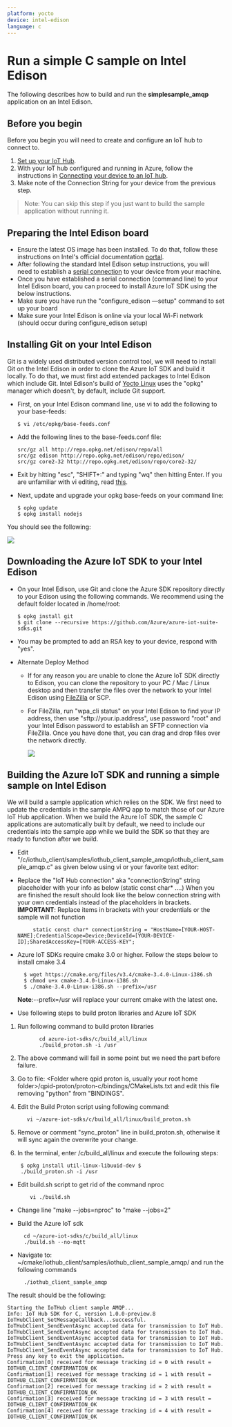 ```yaml
---
platform: yocto
device: intel-edison
language: c
---
```


# Run a simple C sample on Intel Edison

The following describes how to build and run the **simplesample_amqp** application on an Intel Edison.

## Before you begin
Before you begin you will need to create and configure an IoT hub to connect to.
  1. [Set up your IoT Hub][setup-iothub].
  1. With your IoT hub configured and running in Azure, follow the instructions in [Connecting your device to an IoT hub][provision-device].
  1. Make note of the Connection String for your device from the previous step.

  > Note: You can skip this step if you just want to build the sample application without running it.

## Preparing the Intel Edison board

- Ensure the latest OS image has been installed. To do that, follow these instructions on Intel's official documentation [portal][IntelEdisonGettingStarted].
- After following the standard Intel Edison setup instructions, you will need to establish a [serial connection][IntelEdisonSerialConnection] to your device from your machine.
- Once you have established a serial connection (command line) to your Intel Edison board, you can proceed to install Azure IoT SDK using the below instructions.
- Make sure you have run the "configure_edison —setup" command to set up your board
- Make sure your Intel Edison is online via your local Wi-Fi network (should occur during configure_edison setup)

## Installing Git on your Intel Edison

Git is a widely used distributed version control tool, we will need to install Git on the Intel Edison in order to clone the Azure IoT SDK and build it locally. To do that, we must first add extended packages to Intel Edison which include Git. Intel Edison's build of [Yocto Linux][yocto] uses the "opkg" manager which doesn't, by default, include Git support.

- First, on your Intel Edison command line, use vi to add the following to your base-feeds:

	```
    $ vi /etc/opkg/base-feeds.conf
    ```

- Add the following lines to the base-feeds.conf file:

  ```
  src/gz all http://repo.opkg.net/edison/repo/all
  src/gz edison http://repo.opkg.net/edison/repo/edison/
  src/gz core2-32 http://repo.opkg.net/edison/repo/core2-32/
  ```

- Exit by hitting "esc", "SHIFT+:" and typing "wq" then hitting Enter. If you are unfamiliar with vi editing, read [this][vi].

- Next, update and upgrade your opkg base-feeds on your command line:

    ```
    $ opkg update
    $ opkg install nodejs
   
    ```

You should see the following:

![][img1]

## Downloading the Azure IoT SDK to your Intel Edison

- On your Intel Edison, use Git and clone the Azure SDK repository directly to your Edison using the following commands. We recommend using the default folder located in /home/root:

  ```
  $ opkg install git
  $ git clone --recursive https://github.com/Azure/azure-iot-suite-sdks.git
  ```

- You may be prompted to add an RSA key to your device, respond with "yes".

- Alternate Deploy Method

  - If for any reason you are unable to clone the Azure IoT SDK directly to Edison, you can clone the repository to your PC / Mac / Linux desktop and then transfer the files over the network to your Intel  Edison using [FileZilla][filezilla] or SCP.
  - For FileZilla, run "wpa_cli status" on your Intel Edison to find your IP address, then use "sftp://your.ip.address", use password "root" and your Intel Edison password to establish an SFTP connection via FileZilla. Once you have done that, you can drag and drop files over the network directly.

	![][img2]

## Building the Azure IoT SDK and running a simple sample on Intel Edison

We will build a sample application which relies on the SDK.
We first need to update the credentials in the sample AMPQ app to match those of our Azure IoT Hub application. When we build the Azure IoT SDK, the sample C applications are automatically built by default, we need to include our credentials into the sample app while we build the SDK so that they are ready to function after we build.

- Edit "/c/iothub_client/samples/iothub_client_sample_amqp/iothub_client_sample_amqp.c" as given below using vi or your favorite text editor:
 - Replace the "IoT Hub connection" aka "connectionString" string placeholder with your info as below (static const char* ….) When you are finished the result should look like the below connection string with your own credentials instead of the placeholders in brackets.
  **IMPORTANT**: Replace items in brackets with your credentials or the sample will not function
 
            static const char* connectionString = "HostName=[YOUR-HOST-NAME];CredentialScope=Device;DeviceId=[YOUR-DEVICE-ID];SharedAccessKey=[YOUR-ACCESS-KEY";
  
- Azure IoT SDKs require cmake 3.0 or higher. Follow the steps below to install cmake 3.4
  
        $ wget https://cmake.org/files/v3.4/cmake-3.4.0-Linux-i386.sh  
        $ chmod u+x cmake-3.4.0-Linux-i386.sh  
        $ ./cmake-3.4.0-Linux-i386.sh --prefix=/usr
  
  **Note**:--prefix=/usr will replace your current cmake with the latest one.
   
- Use following steps to build proton libraries and Azure IoT SDK
   
1. Run following command to build proton libraries

              cd azure-iot-sdks/c/build_all/linux   
              ./build_proton.sh -i /usr
2.  The above command will fail in some point but we need the part before  
    failure.
3.  Go to file: <Folder where qpid  proton is, usually your root home
    folder>/qpid-proton/proton-c/bindings/CMakeLists.txt and edit this file
    removing "python" from "BINDINGS".
4. Edit the Build Proton script using following command:

          vi ~/azure-iot-sdks/c/build_all/linux/build_proton.sh
5.  Remove or comment "sync\_proton" line in build\_proton.sh, otherwise it
    will sync again the overwrite your change.

6.  In the terminal, enter /c/build\_all/linux and execute the following steps:
    
         $ opkg install util-linux-libuuid-dev $ 
         ./build_proton.sh -i /usr
       
- Edit build.sh script to get rid of the command nproc
   
          vi ./build.sh
    
- Change line "make --jobs=nproc" to "make --jobs=2"

- Build the Azure IoT sdk
   
        cd ~/azure-iot-sdks/c/build_all/linux
        ./build.sh --no-mqtt 
    
- Navigate to: ~/cmake/iothub_client/samples/iothub_client_sample_amqp/ and run the following commands
  
        ./iothub_client_sample_amqp
    

The result should be the following:

```
Starting the IoTHub client sample AMQP...
Info: IoT Hub SDK for C, version 1.0.0-preview.8
IoTHubClient_SetMessageCallback...successful.
IoTHubClient_SendEventAsync accepted data for transmission to IoT Hub.
IoTHubClient_SendEventAsync accepted data for transmission to IoT Hub.
IoTHubClient_SendEventAsync accepted data for transmission to IoT Hub.
IoTHubClient_SendEventAsync accepted data for transmission to IoT Hub.
IoTHubClient_SendEventAsync accepted data for transmission to IoT Hub.
Press any key to exit the application.
Confirmation[0] received for message tracking id = 0 with result = IOTHUB_CLIENT_CONFIRMATION_OK
Confirmation[1] received for message tracking id = 1 with result = IOTHUB_CLIENT_CONFIRMATION_OK
Confirmation[2] received for message tracking id = 2 with result = IOTHUB_CLIENT_CONFIRMATION_OK
Confirmation[3] received for message tracking id = 3 with result = IOTHUB_CLIENT_CONFIRMATION_OK
Confirmation[4] received for message tracking id = 4 with result = IOTHUB_CLIENT_CONFIRMATION_OK
```


[IntelEdisonGettingStarted]: https://software.intel.com/en-us/iot/library/edison-getting-started
[IntelEdisonSerialConnection]: https://software.intel.com/en-us/setting-up-serial-terminal-intel-edison-board
[yocto]: http://www.yoctoproject.org/docs/latest/adt-manual/adt-manual.html
[vi]: https://www.cs.colostate.edu/helpdocs/vi.html
[filezilla]: https://filezilla-project.org
[qpidproton]: http://qpid.apache.org/releases/qpid-proton-0.5/
[ldcconfig]: http://codeyarns.com/2014/01/14/how-to-add-library-directory-to-ldconfig-cache/

[img1]: ./media/edison01.png
[img2]: ./media/edison02.png

[setup-iothub]: ../setup_iothub.md
[provision-device]: ../../tools/iothub-explorer/doc/provision_device.md
